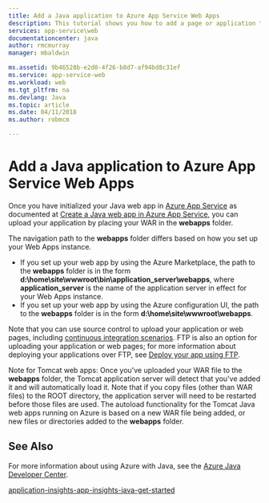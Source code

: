 ```yaml
---
title: Add a Java application to Azure App Service Web Apps
description: This tutorial shows you how to add a page or application to your instance of Azure App Service Web Apps that is already configured to use Java.
services: app-service\web
documentationcenter: java
author: rmcmurray
manager: mbaldwin

ms.assetid: 9b46528b-e2d0-4f26-b8d7-af94bd8c31ef
ms.service: app-service-web
ms.workload: web
ms.tgt_pltfrm: na
ms.devlang: Java
ms.topic: article
ms.date: 04/11/2018
ms.author: robmcm

---
```

# Add a Java application to Azure App Service Web Apps
Once you have initialized your Java web app in [Azure App Service][Azure App Service] as documented at [Create a Java web app in Azure App Service](app-service-web-get-started-java.md), you can upload your application by placing your WAR in the **webapps** folder.

The navigation path to the **webapps** folder differs based on how you set up your Web Apps instance.

* If you set up your web app by using the Azure Marketplace, the path to the **webapps** folder is in the form **d:\home\site\wwwroot\bin\application\_server\webapps**, where **application\_server** is the name of the application server in effect for your Web Apps instance. 
* If you set up your web app by using the Azure configuration UI, the path to the **webapps** folder is in the form **d:\home\site\wwwroot\webapps**. 

Note that you can use source control to upload your application or web pages, including [continuous integration scenarios](app-service-continuous-deployment.md). FTP is also an option for uploading your application or web pages; for more information about deploying your applications over FTP, see [Deploy your app using FTP](app-service-deploy-ftp.md).

Note for Tomcat web apps: Once you've uploaded your WAR file to the **webapps** folder, the Tomcat application server will detect that you've added it and will automatically load it. Note that if you copy files (other than WAR files) to the ROOT directory, the application server will need to be restarted before those files are used. The autoload functionality for the Tomcat Java web apps running on Azure is based on a new WAR file being added, or new files or directories added to the **webapps** folder. 

<a name="see-also"></a>

## See Also
For more information about using Azure with Java, see the [Azure Java Developer Center].

[application-insights-app-insights-java-get-started](../application-insights/app-insights-java-get-started.md)

<!-- URL List -->

[Azure Java Developer Center]: https://azure.microsoft.com/develop/java/
[Azure App Service]: http://go.microsoft.com/fwlink/?LinkId=529714
